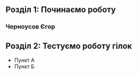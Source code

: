 ## Розділ 1: Починаємо роботу
### Черноусов Єгор 
## Розділ 2: Тестуємо роботу гілок 
*   Пункт А
*   Пункт Б
